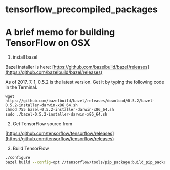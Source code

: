 # tensorflow_precompiled_packages


# A brief memo for building TensorFlow on OSX

1. install bazel

Bazel installer is here: [https://github.com/bazelbuild/bazel/releases](https://github.com/bazelbuild/bazel/releases)

As of 2017. 7. 1, 0.5.2 is the latest version.
Get it by typing the following code in the Terminal.
```
wget https://github.com/bazelbuild/bazel/releases/download/0.5.2/bazel-0.5.2-installer-darwin-x86_64.sh
chmod 755 bazel-0.5.2-installer-darwin-x86_64.sh
sudo ./bazel-0.5.2-installer-darwin-x86_64.sh
```


2. Get TensorFlow source from 

[https://github.com/tensorflow/tensorflow/releases](https://github.com/tensorflow/tensorflow/releases)

3. Build TensorFlow 

```bash
./configure
bazel build --config=opt //tensorflow/tools/pip_package:build_pip_package
```

